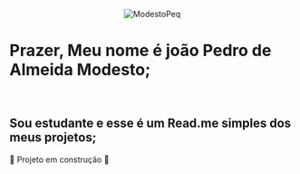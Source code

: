 <div align="center">
  
![ModestoPeq](https://github.com/user-attachments/assets/2d898bee-1b20-437d-8ce1-ec0c801bce25)

</div>

<h1>Prazer, Meu nome é joão Pedro de Almeida Modesto;</h1><br>
<h2>Sou estudante e esse é um Read.me simples dos meus projetos;</h2>

:construction: Projeto em construção :construction:
